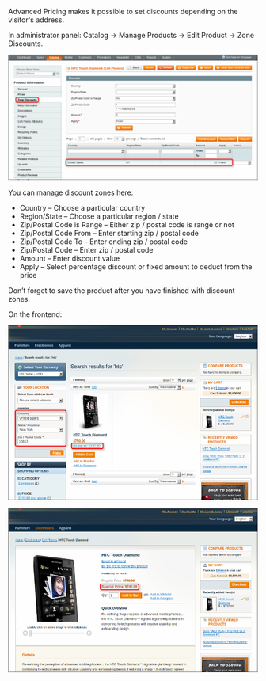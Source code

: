 Advanced Pricing makes it possible to set discounts depending on the visitor's address.

In administrator panel: Catalog -> Manage Products -> Edit Product -> Zone Discounts.

![Zone Discounts - Price - Manage Products - Edit Product - Zone Discounts](advanced-pricing-zone-discounts-manage-products-edit-product-zone-discounts.png) 

You can manage discount zones here:

 - Country – Choose a particular country
 - Region/State – Choose a particular region / state
 - Zip/Postal Code is Range – Either zip / postal code is range or not
 - Zip/Postal Code From – Enter starting zip / postal code
 - Zip/Postal Code To – Enter ending zip / postal code
 - Zip/Postal Code – Enter zip / postal code
 - Amount – Enter discount value
 - Apply – Select percentage discount or fixed amount to deduct from the price

Don’t forget to save the product after you have finished with discount zones.

On the frontend:

![Zone Discounts - Products](advanced-pricing-zone-discounts-products.png) 

![Zone Discounts - Product](advanced-pricing-zone-discounts-product.png)


 
